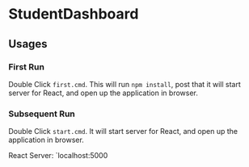 ﻿# StudentDashboard

## Usages

### First Run
Double Click `first.cmd`.
This will run `npm install`, post that it will start server for React, and open up the application in browser.

### Subsequent Run
Double Click `start.cmd`.
It will start server for React, and open up the application in browser.

React Server: `localhost:5000
